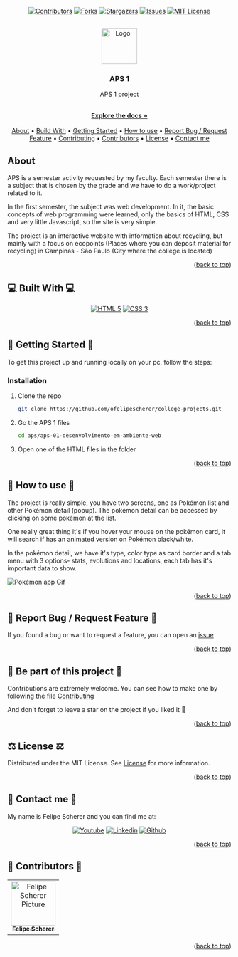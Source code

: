 

<a name="readme-top"></a>

<div align="center">

  [![Contributors][contributors-shield]][contributors-url]
  [![Forks][forks-shield]][forks-url]
  [![Stargazers][stars-shield]][stars-url]
  [![Issues][issues-shield]][issues-url]
  [![MIT License][license-shield]][license-url]

  <br />
  <a href="https://github.com/ofelipescherer/pokedex">
    <img src="https://user-images.githubusercontent.com/62115215/218600027-5eda2e8c-b177-437b-86e4-2003c5ef6eef.png" alt="Logo" width="80" height="80">
  </a>

<h3 align="center">APS 1</h3>

<p align="center">

APS 1 project

<br />
<a href="https://github.com/ofelipescherer/pokedex"><strong>Explore the docs »</strong></a>
<br />
<br />
<a href="#about">About</a>
•
<a href="#stack">Build With</a>
•
<a href="#install">Getting Started</a>
•
<a href="#usage">How to use</a>
•
<a href="#issue">Report Bug / Request Feature</a>
•
<a href="#contributing">Contributing</a>
•
<a href="#contributors">Contributors</a>
•
<a href="#license">License</a>
•
<a href="#contact">Contact me</a>
</p>
</div>




<!-- **********************🐲About🐲********************** -->
<a name="about"></a>

## <Emoji project> About <Emoji project>

APS is a semester activity requested by my faculty. Each semester there is a subject that is chosen by the grade and we have to do a work/project related to it.

In the first semester, the subject was web development. In it, the basic concepts of web programming were learned, only the basics of HTML, CSS and very little Javascript, so the site is very simple.

The project is an interactive website with information about recycling, but mainly with a focus on ecopoints (Places where you can deposit material for recycling) in Campinas - São Paulo (City where the college is located)

<p align="right">(<a href="#readme-top">back to top</a>)</p>


<!-- **********************🐲Built With🐲********************** -->
<a name="stack"></a>

## 💻 Built With 💻

<div align="center">

[![HTML 5][HTML 5]][html-url]
[![CSS 3][CSS 3]][css-url]

</div>

<p align="right">(<a href="#readme-top">back to top</a>)</p>


<!-- **********************🐲Getting Started🐲********************** -->
<a name="install"></a>

## 🚂 Getting Started 🚂

To get this project up and running locally on your pc, follow the steps:

### Installation

1. Clone the repo
   ```sh
   git clone https://github.com/ofelipescherer/college-projects.git
   ```
2. Go the APS 1 files
   ```sh
   cd aps/aps-01-desenvolvimento-em-ambiente-web
   ```
3. Open one of the HTML files in the folder

<p align="right">(<a href="#readme-top">back to top</a>)</p>


<!-- **********************🐲How to use🐲********************** -->
<a name="usage"></a>

## 🙋 How to use 🙋

The project is really simple, you have two screens, one as Pokémon list and other Pokémon detail (popup). The pokémon detail can be accessed by clicking on some pokémon at the list.

One really great thing it's if you hover your mouse on the pokémon card, it will search if has an animated version on Pokémon black/white.

In the pokémon detail, we have it's type, color type as card border and a tab menu with 3 options- stats, evolutions and locations, each tab has it's important data to show.

![Pokémon app Gif](https://user-images.githubusercontent.com/62115215/218336956-a6b3082c-84d3-4583-99a7-bab19d46f809.gif)




<p align="right">(<a href="#readme-top">back to top</a>)</p>


<!-- **********************🐲Report Bug / Request Feature🐲********************** -->
<a name="issue"></a>

## 🐞 Report Bug / Request Feature 🐞

If you found a bug or want to request a feature, you can open an [issue](https://github.com/ofelipescherer/boilerplate/issues)

<p align="right">(<a href="#readme-top">back to top</a>)</p>


<!-- **********************🐲Be part of this project🐲********************** -->
<a name="contributing"></a>

## 👋 Be part of this project 👋

Contributions are extremely welcome. You can see how to make one by following the file [Contributing](CONTRIBUTING.md)

And don't forget to leave a star on the project if you liked it 🤩



<p align="right">(<a href="#readme-top">back to top</a>)</p>


<!-- **********************🐲License🐲********************** -->
<a name="license"></a>

## ⚖️ License ⚖️

Distributed under the MIT License. See [License](LICENSE.md) for more information.

<p align="right">(<a href="#readme-top">back to top</a>)</p>


<!-- **********************🐲Contact Me🐲********************** -->
<a name="contact"></a>

## 💬 Contact me 💬

My name is Felipe Scherer and you can find me at:

<div align="center">

[![Youtube][youtube-shield]][youtube-url]
[![Linkedin][linkedin-shield]][linkedin-url]
[![Github][github-shield]][github-url]

</div>


<p align="right">(<a href="#readme-top">back to top</a>)</p>


<!-- **********************🐲Contributors🐲********************** -->
<a name="contributors"></a>

## 🤗 Contributors 🤗

<table>
  <tr>
    <td align="center">
      <a href="https://github.com/ofelipescherer">
        <img src="https://avatars.githubusercontent.com/u/62115215" width="100px;" alt="Felipe Scherer Picture"/><br>
        <sub>
          <b>Felipe Scherer</b>
        </sub>
      </a>
    </td>
  </tr>
</table>

<p align="right">(<a href="#readme-top">back to top</a>)</p>



<!-- MARKDOWN LINKS & IMAGES -->
<!-- https://www.markdownguide.org/basic-syntax/#reference-style-links -->
[contributors-shield]: https://img.shields.io/github/contributors/ofelipescherer/pokedex.svg?style=for-the-badge
[contributors-url]: https://github.com/ofelipescherer/pokedex/graphs/contributors
[forks-shield]: https://img.shields.io/github/forks/ofelipescherer/pokedex.svg?style=for-the-badge
[forks-url]: https://github.com/ofelipescherer/pokedex/network/members
[stars-shield]: https://img.shields.io/github/stars/ofelipescherer/pokedex.svg?style=for-the-badge
[stars-url]: https://github.com/ofelipescherer/pokedex/stargazers
[issues-shield]: https://img.shields.io/github/issues/ofelipescherer/pokedex.svg?style=for-the-badge
[issues-url]: https://github.com/ofelipescherer/pokedex/issues
[license-shield]: https://img.shields.io/github/license/ofelipescherer/pokedex.svg?style=for-the-badge
[license-url]: https://github.com/ofelipescherer/pokedex/blob/master/LICENSE.md

[linkedin-shield]: https://img.shields.io/badge/-LinkedIn-black.svg?style=for-the-badge&logo=linkedin&colorB=0E76A8
[linkedin-url]: https://www.linkedin.com/in/ofelipescherer
[youtube-shield]: https://img.shields.io/badge/YouTube-FF0000?style=for-the-badge&logo=youtube&logoColor=white
[youtube-url]: https://www.youtube.com/channel/UCySqmz_Rohnl53VLoNQsnKg
[github-shield]: https://img.shields.io/badge/Github-000000?style=for-the-badge&logo=github&logoColor=white
[github-url]: https://github.com/ofelipescherer

[HTML 5]: https://img.shields.io/badge/HTML5-E34F26?style=for-the-badge&logo=html5&logoColor=white
[html-url]: https://developer.mozilla.org/en-US/docs/Web/HTML
[CSS 3]: https://img.shields.io/badge/CSS3-1572B6?style=for-the-badge&logo=css3&logoColor=white
[css-url]: https://developer.mozilla.org/en-US/docs/Web/CSS
[Typescript]: https://img.shields.io/badge/TypeScript-007ACC?style=for-the-badge&logo=typescript&logoColor=white
[typescript-url]: https://www.typescriptlang.org
[Styled Components]: https://img.shields.io/badge/styled--components-DB7093?style=for-the-badge&logo=styled-components&logoColor=white
[styled-components-url]: https://styled-components.com
[Next.js]: https://img.shields.io/badge/next.js-000000?style=for-the-badge&logo=nextdotjs&logoColor=white
[Next-url]: https://nextjs.org/
[React.js]: https://img.shields.io/badge/React-20232A?style=for-the-badge&logo=react&logoColor=61DAFB
[React-url]: https://reactjs.org/
